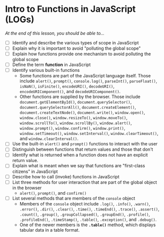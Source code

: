 # Intro to Functions in JavaScript (LOGs)

*At the end of this lesson, you should be able to...*

- [ ] Identify and describe the various types of scope in JavaScript
- [ ] Explain why it is important to avoid "polluting the global scope"
- [ ] Explain how functions provide one mechanism to avoid polluting the global scope
- [ ] Define the term **function** in JavaScript
- [ ] Identify various built-in functions
  - Some functions are part of the JavaScript language itself. Those include `alert()`, `prompt()`, `console.log()`, `parseInt()`, `parseFloat()`, `isNaN()`, `isFinite()`, `encodeURI()`, `decodeURI()`, `encodeURIComponent()`, and `decodeURIComponent()`.
  - Other functions are supplied by the browser. Those include `document.getElementById()`, `document.querySelector()`, `document.querySelectorAll()`, `document.createElement()`, `document.createTextNode()`, `document.write()`, `window.open()`, `window.close()`, `window.resizeTo()`, `window.moveTo()`, `window.scrollTo()`, `window.scrollBy()`, `window.alert()`, `window.prompt()`, `window.confirm()`, `window.print()`, `window.setTimeout()`, `window.setInterval()`, `window.clearTimeout()`, and `window.clearInterval()`.
- [ ] Use the built-in `alert()` and `prompt()` functions to interact with the user
- [ ] Distinguish between functions that return values and those that don't
- [ ] Identify what is returned when a function does not have an explicit return value.
- [ ] Explain what is meant when we say that functions are "first-class citizens" in JavaScript
- [ ] Describe how to call (invoke) functions in JavaScript
- [ ] List three methods for user interaction that are part of the global object in the browser
  - `alert()`, `prompt()`, and `confirm()`
- [ ] List several methods that are members of the `console` object
  - Members of the `console` object include `.log()`, `.info()`, `.warn()`, `.error()`, `.dir()`, `.clear()`, `.time()`, `.timeEnd()`, `.trace()`, `.assert()`, `.count()`, `.group()`, `.groupCollapsed()`, `.groupEnd()`, `.profile()`, `.profileEnd()`, `.timeStamp()`, `.table()`, `.exception()`, and `.debug()`.
  - One of the newer members is the **`.table()`** method, which displays tabular data in a table format.
